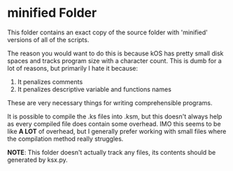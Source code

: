 # minified Folder

This folder contains an exact copy of the source folder with 'minified' versions
of all of the scripts.

The reason you would want to do this is because kOS has pretty small disk
spaces and tracks program size with a character count. This is dumb for a lot
of reasons, but primarily I hate it because:

1. It penalizes comments
2. It penalizes descriptive variable and functions names

These are very necessary things for writing comprehensible programs.

It is possible to compile the .ks files into .ksm, but this doesn't always help
as every compiled file does contain some overhead. IMO this seems to be like **A
LOT** of overhead, but I generally prefer working with small files where the
compilation method really struggles.

**NOTE**: This folder doesn't actually track any files, its contents should be
generated by ksx.py.
